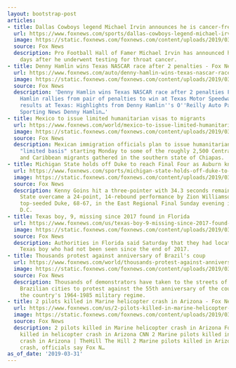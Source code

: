 ```yaml
---
layout: bootstrap-post
articles:
- title: Dallas Cowboys legend Michael Irvin announces he is cancer-free after scare
  url: https://www.foxnews.com/sports/dallas-cowboys-legend-michael-irvin-announces-he-is-cancer-free-after-scare
  image: https://static.foxnews.com/foxnews.com/content/uploads/2019/03/Michael-Irvine-.jpg
  source: Fox News
  description: Pro Football Hall of Famer Michael Irvin has announced he is cancer-free,
    days after he underwent testing for throat cancer.
- title: Denny Hamlin wins Texas NASCAR race after 2 penalties - Fox News
  url: https://www.foxnews.com/auto/denny-hamlin-wins-texas-nascar-race-after-2-penalties
  image: https://static.foxnews.com/foxnews.com/content/uploads/2019/03/c2e52fa5-hamlin.jpg
  source: Fox News
  description: 'Denny Hamlin wins Texas NASCAR race after 2 penalties Fox News Denny
    Hamlin rallies from pair of penalties to win at Texas Motor Speedway NASCAR NASCAR
    results at Texas: Highlights from Denny Hamlin''s O''Reilly Auto Parts 500 victory
    Sporting News Denny Hamlin…'
- title: Mexico to issue limited humanitarian visas to migrants
  url: https://www.foxnews.com/world/mexico-to-issue-limited-humanitarian-visas-to-migrants
  image: https://static.foxnews.com/foxnews.com/content/uploads/2019/03/ContentBroker_contentid-894f13adac0b4bb3a0db6d738a5f13e5.png
  source: Fox News
  description: Mexican immigration officials plan to issue humanitarian visas on a
    "limited basis" starting Monday to some of the roughly 2,500 Central American
    and Caribbean migrants gathered in the southern state of Chiapas.
- title: Michigan State holds off Duke to reach Final Four as Auburn knocks off Kentucky
  url: https://www.foxnews.com/sports/michigan-state-holds-off-duke-to-reach-final-four-as-auburn-knocks-off-kentucky
  image: https://static.foxnews.com/foxnews.com/content/uploads/2019/03/MichiganState720.jpg
  source: Fox News
  description: Kenny Goins hit a three-pointer with 34.3 seconds remaining as Michigan
    State overcame a 24-point, 14-rebound performance by Zion Williamson to defeat
    top-seeded Duke, 68-67, in the East Regional Final Sunday evening in Washington
    D.C.
- title: Texas boy, 9, missing since 2017 found in Florida
  url: https://www.foxnews.com/us/texas-boy-9-missing-since-2017-found-in-florida
  image: https://static.foxnews.com/foxnews.com/content/uploads/2019/03/Grahamfatherandson.jpg
  source: Fox News
  description: Authorities in Florida said Saturday that they had located a 9-year-old
    Texas boy who had not been seen since the end of 2017.
- title: Thousands protest against anniversary of Brazil's coup
  url: https://www.foxnews.com/world/thousands-protest-against-anniversary-of-brazils-coup
  image: https://static.foxnews.com/foxnews.com/content/uploads/2019/03/ContentBroker_contentid-0d9c7cd156ee4684919ddff275e063cf-1.png
  source: Fox News
  description: Thousands of demonstrators have taken to the streets of several major
    Brazilian cities to protest against the 55th anniversary of the coup that instituted
    the country's 1964-1985 military regime.
- title: 2 pilots killed in Marine helicopter crash in Arizona - Fox News
  url: https://www.foxnews.com/us/2-pilots-killed-in-marine-helicopter-crash-in-arizona
  image: https://static.foxnews.com/foxnews.com/content/uploads/2019/03/ContentBroker_contentid-4b1342e1ced14b40b2d069b73ea293df.png
  source: Fox News
  description: 2 pilots killed in Marine helicopter crash in Arizona Fox News 2 Marines
    killed in helicopter crash in Arizona CNN 2 Marine pilots killed in helicopter
    crash in Arizona | TheHill The Hill 2 Marine pilots killed in Arizona helicopter
    crash, officials say Fox N…
as_of_date: '2019-03-31'
---
```


